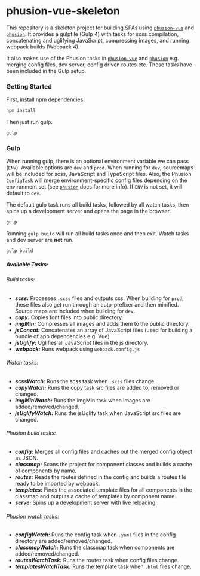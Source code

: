 # phusion-vue-skeleton

This repository is a skeleton project for building SPAs using [`phusion-vue`](https://github.com/iammikeburke/phusion-vue) and [`phusion`](https://github.com/iammikeburke/phusion). It provides a gulpfile (Gulp 4) with tasks for scss compilation, concatenating and uglifying JavaScript, compressing images, and running webpack builds (Webpack 4).

It also makes use of the Phusion tasks in [`phusion-vue`](https://github.com/iammikeburke/phusion-vue) and [`phusion`](https://github.com/iammikeburke/phusion)  e.g. merging config files, dev server, config driven routes etc. These tasks have been included in the Gulp setup.


### Getting Started

First, install npm dependencies.

```bash
npm install
```

Then just run gulp.

```bash
gulp
```

### Gulp

When running gulp, there is an optional environment variable we can pass (`ENV`). Available options are `dev` and `prod`. When running for `dev`, sourcemaps will be included for scss, JavaScript and TypeScript files. Also, the Phusion [`ConfigTask`](https://github.com/iammikeburke/phusion/blob/master/docs/build/task/ConfigTask.md) will merge environment-specific config files depending on the environment set (see [`phusion`](https://github.com/iammikeburke/phusion/blob/master/docs/build/task/ConfigTask.md) docs for more info). If `ENV` is not set, it will default to `dev`.

The default gulp task runs all build tasks, followed by all watch tasks, then spins up a development server and opens the page in the browser.

```bash
gulp
```

Running `gulp build` will run all build tasks once and then exit. Watch tasks and dev server are **not** run.

```bash
gulp build
```

##### Available Tasks:

###### Build tasks:
- ***scss:*** Processes `.scss` files and outputs css. When building for `prod`, these files also get run through an auto-prefixer and then minified. Source maps are included when building for `dev`.
- ***copy:*** Copies font files into public directory.
- ***imgMin:*** Compresses all images and adds them to the public directory.
- ***jsConcat:*** Concatenates an array of JavaScript files (used for building a bundle of app dependencies e.g. Vue)
- ***jsUglify:*** Uglifies all JavaScript files in the js directory.
- ***webpack:*** Runs webpack using `webpack.config.js`

###### Watch tasks:
- ***scssWatch:*** Runs the scss task when `.scss` files change.
- ***copyWatch:*** Runs the copy task src files are added to, removed or changed.
- ***imgMinWatch:*** Runs the imgMin task when images are added/removed/changed.
- ***jsUglifyWatch:*** Runs the jsUglify task when JavaScript src files are changed.

###### Phusion build tasks:
- ***config:*** Merges all config files and caches out the merged config object as JSON.
- ***classmap:*** Scans the project for component classes and builds a cache of components by name.
- ***routes:*** Reads the routes defined in the config and builds a routes file ready to be imported by webpack.
- ***templates:*** Finds the associated template files for all components in the classmap and outputs a cache of templates by component name.
- ***serve:*** Spins up a development server with live reloading.

###### Phusion watch tasks:
- ***configWatch:*** Runs the config task when `.yaml` files in the config directory are added/removed/changed. 
- ***classmapWatch:*** Runs the classmap task when components are added/removed/changed.
- ***routesWatchTask:*** Runs the routes task when config files change. 
- ***templatesWatchTask:*** Runs the template task when `.html` files change.
